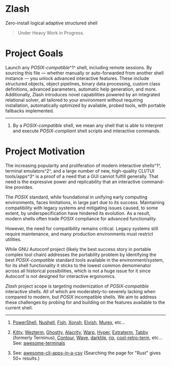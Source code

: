 # Zlash
Zero-install logical adaptive structured shell

> Under Heavy Work in Progress.

Project Goals
=============

Launch any *POSIX-compatible*^1^ shell, including remote sessions. By sourcing
this file — whether manually or auto-forwarded from another shell instance —
you unlock advanced interactive features. These include structured objects,
object pipelines, binary data processing, custom class definitions, advanced
parameters, automatic help generation, and more. Additionally, Zlash introduces
novel capabilities powered by an integrated relational solver, all tailored to
your environment without requiring installation, automatically optimized by
available, probed tools, with portable fallbacks implemented.

___

1. By a *POSIX-compatible* shell, we mean any shell that is able to interpret
   and execute *POSIX-compliant* shell scripts and interactive commands.

Project Motivation
==================

The increasing popularity and proliferation of modern interactive shells^1^,
terminal emulators^2^, and a large number of new, high-quality CLI/TUI
tools/apps^3^ is a proof of a need that a GUI cannot fulfill generally. That
need is the expressive power and replicability that an interactive
command-line provides.

The *POSIX* standard, while foundational in unifying early computing
environments, faces limitations, in large part due to its success. Maintaining
compatibility with legacy systems and mitigating issues caused, to some
extent, by underspecification have hindered its evolution. As a result, modern
shells often trade *POSIX* compliance for advanced functionality.

However, the need for compatibility remains critical. Legacy systems still
require maintenance, and many production environments must restrict utilities.

While GNU Autoconf project (likely the best success story in portable complex
tool chain) addresses the portability problem by identifying the best
*POSIX-compatible* standard tools available in the environment/system, for its
shell functionality it sticks to the lowest common demomenator across all
historical possibilities, which is not a huge issue for it since Autoconf
is not designed for interactive ergonomics.

*Zlash* project scope is targeting modernization of *POSIX-compatible*
interactive shells. All of which are moderately-to-severely lacking when
compared to modern, but *POSIX* incompatible shells. We aim to address these
challenges by probing for and building on the features available to the current
shell.

___

1. [PowerShell](https://github.com/PowerShell/PowerShell),
   [Nushell](https://github.com/nushell/nushell),
   [Fish](https://github.com/fish-shell/fish-shell),
   [Xonsh](https://github.com/xonsh/xonsh),
   [Elvish](https://github.com/elves/elvish),
   [Murex](https://github.com/lmorg/murex), etc...

2. [Kitty](https://github.com/kovidgoyal/kitty),
   [Wezterm](https://github.com/wezterm/wezterm),
   [Ghostty](https://github.com/ghostty-org/ghostty),
   [Alacrity](https://github.com/alacritty/alacritty),
   [Warp](https://github.com/warpdotdev/Warp),
   [Hyper](https://github.com/vercel/hyper),
   [Extraterm](https://github.com/sedwards2009/extraterm),
   [Tabby](https://github.com/Eugeny/tabby) (formerly Terminus),
   [Contour](https://github.com/contour-terminal/contour),
   [Wave](https://github.com/wavetermdev/waveterm),
   [darktile](https://github.com/liamg/darktile),
   [rio](https://github.com/raphamorim/rio),
   [cool-retro-term](https://github.com/Swordfish90/cool-retro-term), etc...
   See: [awesome-terminals](https://github.com/cdleon/awesome-terminals)

3. See:
   [awesome-cli-apps-in-a-csv](https://github.com/toolleeo/awesome-cli-apps-in-a-csv)
   (Searching the page for "Rust" gives 50+ results.)


